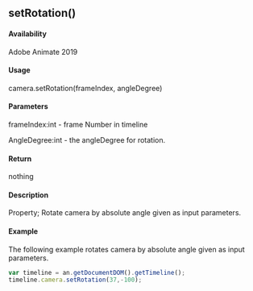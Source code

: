 ## setRotation()

#### Availability

Adobe Animate 2019

#### Usage

camera.setRotation(frameIndex, angleDegree)

#### Parameters

frameIndex:int - frame Number in timeline

AngleDegree:int - the angleDegree for rotation.

#### Return

nothing

#### Description

Property; Rotate camera by absolute angle given as input parameters.

#### Example

The following example rotates camera by absolute angle given as input parameters.
```javascript
var timeline = an.getDocumentDOM().getTimeline();
timeline.camera.setRotation(37,-100);
```